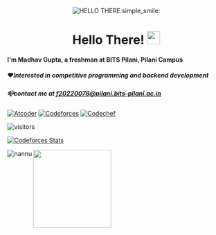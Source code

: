 <p align="center">
 <source media="(prefers-color-scheme: dark)" srcset="https://preview.redd.it/9p5k8ugl07l31.jpg?auto=webp&s=b8054b13b0b0645f11855c0bbe2fc946e0243250">
 <source media="(prefers-color-scheme: light)" srcset="https://preview.redd.it/9p5k8ugl07l31.jpg?auto=webp&s=b8054b13b0b0645f11855c0bbe2fc946e0243250">
 <img alt="HELLO THERE:simple_smile:" src="https://preview.redd.it/9p5k8ugl07l31.jpg?auto=webp&s=b8054b13b0b0645f11855c0bbe2fc946e0243250">
</p>

<h1 align="center">Hello There! <img src="https://media.giphy.com/media/hvRJCLFzcasrR4ia7z/giphy.gif" width="30px"></h1>

#### I'm Madhav Gupta, a freshman at BITS Pilani, Pilani Campus

##### ❤️Interested in competitive programming and backend development

##### 📪contact me at f20220078@pilani.bits-pilani.ac.in



[![Atcoder](https://badges.joonhyung.xyz/atcoder/nannu.svg)](https://atcoder.jp/users/nannu)
[![Codeforces](https://badges.joonhyung.xyz/codeforces/nannu.svg)](https://codeforces.com/profile/nannu)
[![Codechef](https://cp-logo.vercel.app/codechef/madhav277?logo=true)](https://www.codechef.com/users/madhav277)

![visitors](https://visitor-badge.glitch.me/badge?page_id=${madhavgupta2775})

[![Codeforces Stats](https://codeforces-readme-stats.vercel.app/api/card?username=nannu)](https://codeforces.com/profile/nannu)
<p><img align="left" src="https://github-readme-stats.vercel.app/api/top-langs?username=nannu&show_icons=true&locale=en&layout=compact" alt="nannu" /></p>

<img height="180em" src="https://github-readme-stats.vercel.app/api?username=madhavgupta2775&show_icons=true&hide_border=true&&count_private=true&include_all_commits=true" />
<!---
madhavgupta2775/madhavgupta2775 is a ✨ special ✨ repository because its `README.md` (this file) appears on your GitHub profile.
You can click the Preview link to take a look at your changes.
--->
